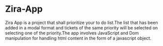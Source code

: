 # Zira-App
Zira App is a project that shall prioritize your to do list.The list that has been added in a modal format and tickets of the same priority will be selected on selecting one of the priority.The app involves JavaScript and Dom manipulation for handling html content in the form of a javascript object.
